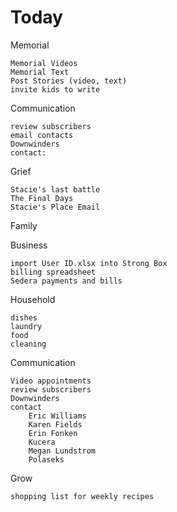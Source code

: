 # Today

Memorial

    Memorial Videos
    Memorial Text
    Post Stories (video, text)
    invite kids to write

Communication

    review subscribers
    email contacts
    Downwinders
    contact: 


Grief

    Stacie's last battle
    The Final Days
    Stacie's Place Email

Family


Business

    import User ID.xlsx into Strong Box
    billing spreadsheet
    Sedera payments and bills

Household

    dishes
    laundry
    food
    cleaning

Communication

    Video appointments
    review subscribers
    Downwinders
    contact 
        Eric Williams
        Karen Fields
        Erin Fonken
        Kucera
        Megan Lundstrom
        Polaseks

Grow

    shopping list for weekly recipes

